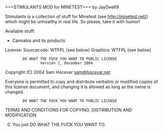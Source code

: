 ===STIMULANTS MOD for MINETEST===
by JayDee69

Stimulants is a collection of stuff for Minetest (see http://minetest.net/)
which might be unhealthy in real life. So please, take it with humor!

Available stuff:
  - Cannabis and its products


License:
Sourcecode: WTFPL (see below)
Graphics: WTFPL (see below)


            DO WHAT THE FUCK YOU WANT TO PUBLIC LICENSE
                    Version 2, December 2004

 Copyright (C) 2004 Sam Hocevar <sam@hocevar.net>

 Everyone is permitted to copy and distribute verbatim or modified
 copies of this license document, and changing it is allowed as long
 as the name is changed.

            DO WHAT THE FUCK YOU WANT TO PUBLIC LICENSE
   TERMS AND CONDITIONS FOR COPYING, DISTRIBUTION AND MODIFICATION

  0. You just DO WHAT THE FUCK YOU WANT TO.
